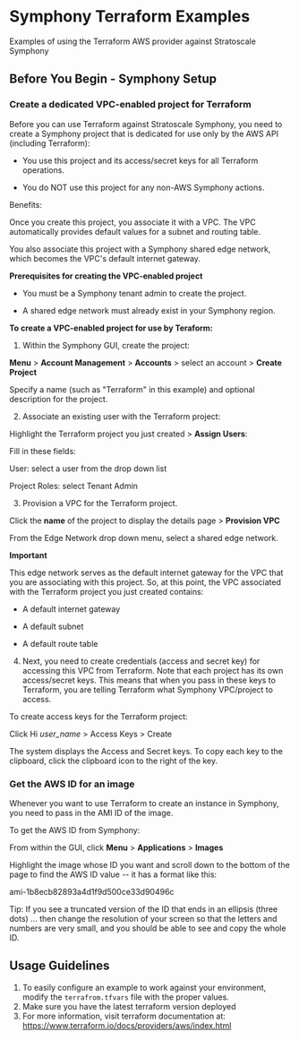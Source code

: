 # Symphony Terraform Examples
Examples of using the Terraform AWS provider against Stratoscale Symphony

## Before You Begin - Symphony Setup

### Create a dedicated VPC-enabled project for Terraform

Before you can use Terraform against Stratoscale Symphony, you need to create a Symphony project that is dedicated for use only by the AWS API (including Terraform):

* You use this project and its access/secret keys for all Terraform operations.

* You do NOT use this project for any non-AWS Symphony actions.

Benefits:

Once you create this project, you associate it with a VPC. The VPC automatically provides default values for a subnet and routing table. 

You also associate this project with a Symphony shared edge network, which becomes the VPC's default internet gateway.

**Prerequisites for creating the VPC-enabled project**

* You must be a Symphony tenant admin to create the project.

* A shared edge network must already exist in your Symphony region.

**To create a VPC-enabled project for use by Teraform:**

1. Within the Symphony GUI, create the project: 

**Menu** > **Account Management** > **Accounts** > select an account > **Create Project**

Specify a name (such as "Terraform" in this example) and optional description for the project.

2. Associate an existing user with the Terraform project:

Highlight the Terraform project you just created > **Assign Users**: 

Fill in these fields:

User: select a user from the drop down list

Project Roles: select Tenant Admin

3. Provision a VPC for the Terraform project.

Click the **name** of the project to display the details page > **Provision VPC**

From the Edge Network drop down menu, select a shared edge network.

**Important** 

This edge network serves as the default internet gateway for the VPC that you are associating with this project. So, at this point, the VPC associated with the Terraform project you just created contains:

* A default internet gateway

* A default subnet

* A default route table

4. Next, you need to create credentials (access and secret key) for accessing this VPC from Terraform. Note that each project has its own access/secret keys. This means that when you pass in these keys to Terraform, you are telling Terraform what Symphony VPC/project to access.

To create access keys for the Terraform project:

Click Hi *user_name* > Access Keys > Create

The system displays the Access and Secret keys. To copy each key to the clipboard, click the clipboard icon to the right of the key. 

### Get the AWS ID for an image

Whenever you want to use Terraform to create an instance in Symphony, you need to pass in the AMI ID of the image.

To get the AWS ID from Symphony:

From within the GUI, click **Menu** > **Applications** > **Images**

Highlight the image whose ID you want and scroll down to the bottom of the page to find the AWS ID value -- it has a format like this:

ami-1b8ecb82893a4d1f9d500ce33d90496c

Tip: If you see a truncated version of the ID that ends in an ellipsis (three dots) ... then change the resolution of your screen so that the letters and numbers are very small, and you should be able to see and copy the whole ID.


## Usage Guidelines
1. To easily configure an example to work against your environment, modify the `terrafrom.tfvars` file with the proper values.
2. Make sure you have the latest terraform version deployed
3. For more information, visit terraform documentation at: https://www.terraform.io/docs/providers/aws/index.html
